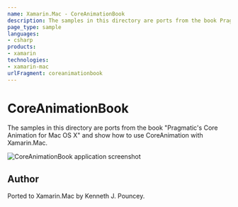 ```yaml
---
name: Xamarin.Mac - CoreAnimationBook
description: The samples in this directory are ports from the book Pragmatic's Core Animation for Mac OS X and show how to use CoreAnimation with Xamarin.Mac.
page_type: sample
languages:
- csharp
products:
- xamarin
technologies:
- xamarin-mac
urlFragment: coreanimationbook
---
```

# CoreAnimationBook

The samples in this directory are ports from the book "Pragmatic's Core Animation for Mac OS X" and show how to use CoreAnimation with Xamarin.Mac.

![CoreAnimationBook application screenshot](Screenshots/1.png "CoreAnimationBook application screenshot")

## Author 

Ported to Xamarin.Mac by Kenneth J. Pouncey.